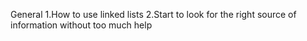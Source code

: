 General
1.How to use linked lists
2.Start to look for the right source of information without too much help
